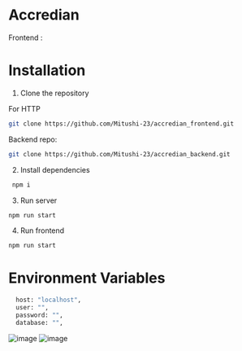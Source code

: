 # Accredian

Frontend : 

# Installation

1. Clone the repository

For HTTP

```sh
git clone https://github.com/Mitushi-23/accredian_frontend.git
```

Backend repo:

```sh
git clone https://github.com/Mitushi-23/accredian_backend.git
```

2. Install dependencies

```sh
 npm i
```

3. Run server

```sh
npm run start
```

4. Run frontend

```sh
npm run start
```

# Environment Variables

```sh
  host: "localhost",
  user: "",
  password: "",
  database: "",
```
![image](https://github.com/Mitushi-23/accredian_frontend/assets/83106116/e1e739d4-4d96-463c-b43c-6618372a2971)
![image](https://github.com/Mitushi-23/accredian_frontend/assets/83106116/5ad77b7d-3cfb-4958-bf3a-208eebc7edaa)
